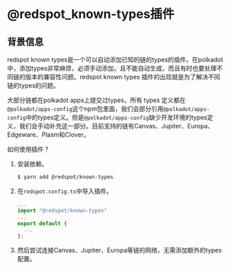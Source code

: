 # @redspot_known-types插件

## 背景信息

redspot known types是一个可以自动添加已知的链的types的插件。在polkadot中，添加types非常麻烦，必须手动添加，且不能自动生成，而且有时也要处理不同链的版本的兼容性问题。redspot known types 插件的出现就是为了解决不同链的types的问题。

大部分链都在polkadot apps上提交过types，所有 types 定义都在`@polkadot/apps-config`这个npm包里面，我们会部分引用`@polkadot/apps-config`中的types定义。但是`@polkadot/apps-config`缺少开发环境的types定义，我们会手动补充这一部分。目前支持的链有Canvas、Jupiter、Europa、Edgeware、Plasm和Clover。

如何使用插件？

1. 安装依赖。
    ```sh
    $ yarn add @redspot/known-types
    ```

2. 在`redspot.config.ts`中导入插件。
    ```javascript
    ...
    import "@redspot/known-types"
    ...
    export default {
      ...
    };
    ```

3. 然后尝试连接Canvas、Jupiter、Europa等链的网络，无需添加额外的types配置。

